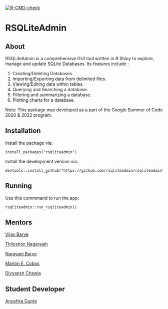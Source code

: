 <!-- badges: start -->
[![R-CMD-check](https://github.com/rsqliteadmin/rsqliteadmin/workflows/R-CMD-check/badge.svg)](https://github.com/rsqliteadmin/rsqliteadmin/actions)
<!-- badges: end -->

# RSQLiteAdmin

## About

RSQLiteAdmin is a comprehensive GUI tool written in R Shiny to explore, manage and update SQLite Databases. Its features include :
1. Creating/Deleting Databases.
2. Importing/Exporting data from delimited files.
3. Viewing/Editing data within tables.
4. Querying and Searching a database.
5. Filtering and summarizing a database.
6. Plotting charts for a database.

Note: This package was developed as a part of the Google Summer of Code 2020 & 2022 program.

## Installation

Install the package via:
```
install.packages("rsqliteadmin")
```

Install the development version via:
```
devtools::install_github("https://github.com/rsqliteadmin/rsqliteadmin")
```

## Running 

Use this commmand to run the app:
```
rsqliteadmin::run_rsqliteadmin()
```


## Mentors

[Vijay Barve](vijay.barve@gmail.com)

[Thiloshon Nagarajah](thiloshon@gmail.com)

[Narayani Barve](narayani.ku@gmail.com)

[Marlon E. Cobos](manubio13@gmail.com)

[Divyansh Chawla](https://www.linkedin.com/in/divyansh-chawla/)

## Student Developer 

[Anushka Gupta](https://www.linkedin.com/in/imanushka/)

